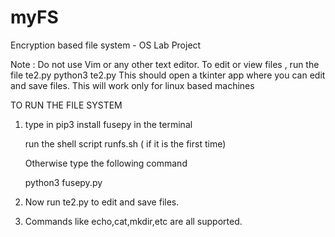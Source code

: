 # myFS
Encryption based file system - OS Lab Project

Note : Do not use Vim or any other text editor.
To edit or view files , run the file te2.py
python3 te2.py
This should open a tkinter app where you can edit and save files.
This will work only for linux based machines

TO RUN THE FILE SYSTEM

1) type in pip3 install fusepy in the terminal
   
   run the shell script runfs.sh ( if it is the first time)
   
   Otherwise type the following command
   
   python3 fusepy.py <Your-root> <Your-mountpoint>

2) Now run te2.py to edit and save files.

3) Commands like echo,cat,mkdir,etc are all supported.
